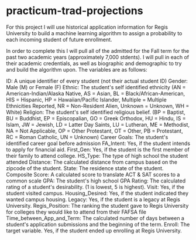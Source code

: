 # practicum-trad-projections
For this project I will use historical application information for Regis University to build a machine learning algorithm to assign a probability to each incoming student of future enrollment.

In order to complete this I will pull all of the admitted for the Fall term for the past two academic years (approximately 7,000 stdents). I will pull in each of their academic credentials, as well as biographic and demographic to try and build the algorithm upon. The variables are as follows:

ID: A unique identifier of every student (not their actual student ID)
Gender: Male (M) or Female (F)
Ethnic: The student's self identified ethnicity (AN = American-Indian/Alaska Native, AS = Asian, BL = Black/African-American,                     HIS =     Hispanic, HP = Hawaiian/Pacific Islander, Multiple = Multiple Ethnicities Reported, NR = Non-Resident Alien,                     Unknown = Unknown, WH = White)
Religion: The student's self identified religious belief. (BP = Baptist, BU = Buddhist, EP = Episcopalian, GO = Greek Orthodox,                     HU = Hindu, IS = Islam, JW = Jewish, LD = Latter Day Saints, LU = Lutheran, ME = Methodist, NA = Not Applicable,                           OP = Other Protestant, OT = Other, PB = Protestant, RC = Roman Catholic, UN = Unknown)
Career Goals: The student's identified career goal before admission
FA_Intent: Yes, if the student intends to apply for financial aid.
First_Gen: Yes, if the student is the first member of their family to attend college.
HS_Type: The type of high school the student attended
Distance: The calculated distance from campus based on the zipcode of the student.
State: The residence state of the student.
Composite Score: A calculated score to translate ACT & SAT scores to a common scale
GPA: The student's high school GPA
Rating: The calculated rating of a student's desirability. (1 is lowest, 5 is highest).
Visit: Yes, if the student visited campus.
Housing_Desired: Yes, if the student indicated they wanted campus housing.
Legacy: Yes, if the student is a legacy at Regis University.
Regis_Position: The ranking the student gave to Regis University for colleges they would like to attend from their FAFSA file
Time_between_App_and_Term: The calculated number of days between a student's application submissions and the beginning of the term.
Enroll: The target variable. Yes, if the student ended up enrolling at Regis University.
